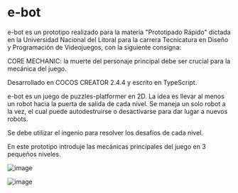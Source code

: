 e-bot
======

e-bot es un prototipo realizado para la materia "Prototipado Rápido" dictada en la Universidad Nacional del Litoral para la carrera Tecnicatura en Diseño y Programación de Videojuegos, con la siguiente consigna:

CORE MECHANIC: la muerte del personaje principal debe ser crucial para la mecánica del juego. 

Desarrollado en COCOS CREATOR 2.4.4 y escrito en TypeScript.

e-bot es un juego de puzzles-platformer en 2D. La idea es llevar al menos un robot hacia la puerta de salida de cada nivel. Se maneja un solo robot a la vez, el cual puede autodestruirse o desactivarse para dar lugar a nuevos robots. 

Se debe utilizar el ingenio para resolver los desafíos de cada nivel. 

En este prototipo introduje las mecánicas principales del juego en 3 pequeños niveles.

![image](https://user-images.githubusercontent.com/83043304/123015825-a1a2e480-d39f-11eb-96b6-d7d82b3f0bc6.png)


![image](https://user-images.githubusercontent.com/83043304/123015799-918b0500-d39f-11eb-9e21-f5e44f7dc79c.png)
